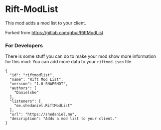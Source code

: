 # Rift-ModList
This mod adds a mod list to your client.

Forked from https://gitlab.com/gbui/RiftModList

### For Developers
There is some stuff you can do to make your mod show more information for this mod:
You can add more data to your `riftmod.json` file.
```
{
  "id": "riftmodlist",
  "name": "Rift Mod List",
  "version": "1.0-SNAPSHOT",
  "authors": [
    "Danielshe"
  ],
  "listeners": [
    "me.shedaniel.RiftModList"
  ],
  "url": "https://shedaniel.me",
  "description": "Adds a mod list to your client."
}
```